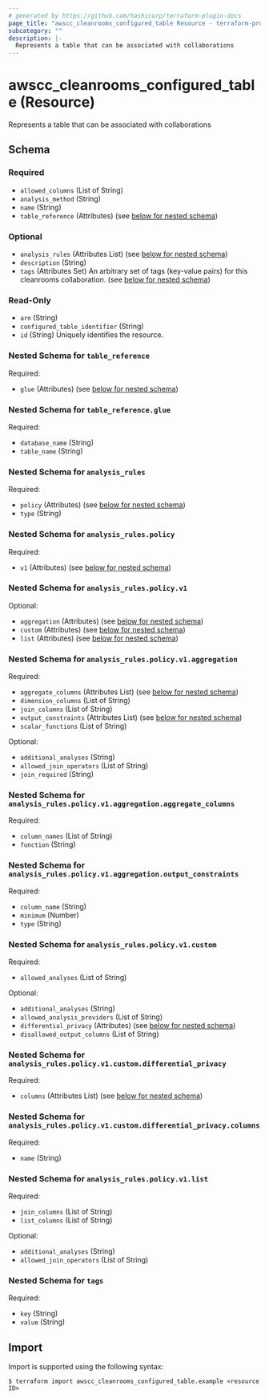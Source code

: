 ```yaml
---
# generated by https://github.com/hashicorp/terraform-plugin-docs
page_title: "awscc_cleanrooms_configured_table Resource - terraform-provider-awscc"
subcategory: ""
description: |-
  Represents a table that can be associated with collaborations
---
```


# awscc_cleanrooms_configured_table (Resource)

Represents a table that can be associated with collaborations



<!-- schema generated by tfplugindocs -->
## Schema

### Required

- `allowed_columns` (List of String)
- `analysis_method` (String)
- `name` (String)
- `table_reference` (Attributes) (see [below for nested schema](#nestedatt--table_reference))

### Optional

- `analysis_rules` (Attributes List) (see [below for nested schema](#nestedatt--analysis_rules))
- `description` (String)
- `tags` (Attributes Set) An arbitrary set of tags (key-value pairs) for this cleanrooms collaboration. (see [below for nested schema](#nestedatt--tags))

### Read-Only

- `arn` (String)
- `configured_table_identifier` (String)
- `id` (String) Uniquely identifies the resource.

<a id="nestedatt--table_reference"></a>
### Nested Schema for `table_reference`

Required:

- `glue` (Attributes) (see [below for nested schema](#nestedatt--table_reference--glue))

<a id="nestedatt--table_reference--glue"></a>
### Nested Schema for `table_reference.glue`

Required:

- `database_name` (String)
- `table_name` (String)



<a id="nestedatt--analysis_rules"></a>
### Nested Schema for `analysis_rules`

Required:

- `policy` (Attributes) (see [below for nested schema](#nestedatt--analysis_rules--policy))
- `type` (String)

<a id="nestedatt--analysis_rules--policy"></a>
### Nested Schema for `analysis_rules.policy`

Required:

- `v1` (Attributes) (see [below for nested schema](#nestedatt--analysis_rules--policy--v1))

<a id="nestedatt--analysis_rules--policy--v1"></a>
### Nested Schema for `analysis_rules.policy.v1`

Optional:

- `aggregation` (Attributes) (see [below for nested schema](#nestedatt--analysis_rules--policy--v1--aggregation))
- `custom` (Attributes) (see [below for nested schema](#nestedatt--analysis_rules--policy--v1--custom))
- `list` (Attributes) (see [below for nested schema](#nestedatt--analysis_rules--policy--v1--list))

<a id="nestedatt--analysis_rules--policy--v1--aggregation"></a>
### Nested Schema for `analysis_rules.policy.v1.aggregation`

Required:

- `aggregate_columns` (Attributes List) (see [below for nested schema](#nestedatt--analysis_rules--policy--v1--aggregation--aggregate_columns))
- `dimension_columns` (List of String)
- `join_columns` (List of String)
- `output_constraints` (Attributes List) (see [below for nested schema](#nestedatt--analysis_rules--policy--v1--aggregation--output_constraints))
- `scalar_functions` (List of String)

Optional:

- `additional_analyses` (String)
- `allowed_join_operators` (List of String)
- `join_required` (String)

<a id="nestedatt--analysis_rules--policy--v1--aggregation--aggregate_columns"></a>
### Nested Schema for `analysis_rules.policy.v1.aggregation.aggregate_columns`

Required:

- `column_names` (List of String)
- `function` (String)


<a id="nestedatt--analysis_rules--policy--v1--aggregation--output_constraints"></a>
### Nested Schema for `analysis_rules.policy.v1.aggregation.output_constraints`

Required:

- `column_name` (String)
- `minimum` (Number)
- `type` (String)



<a id="nestedatt--analysis_rules--policy--v1--custom"></a>
### Nested Schema for `analysis_rules.policy.v1.custom`

Required:

- `allowed_analyses` (List of String)

Optional:

- `additional_analyses` (String)
- `allowed_analysis_providers` (List of String)
- `differential_privacy` (Attributes) (see [below for nested schema](#nestedatt--analysis_rules--policy--v1--custom--differential_privacy))
- `disallowed_output_columns` (List of String)

<a id="nestedatt--analysis_rules--policy--v1--custom--differential_privacy"></a>
### Nested Schema for `analysis_rules.policy.v1.custom.differential_privacy`

Required:

- `columns` (Attributes List) (see [below for nested schema](#nestedatt--analysis_rules--policy--v1--custom--differential_privacy--columns))

<a id="nestedatt--analysis_rules--policy--v1--custom--differential_privacy--columns"></a>
### Nested Schema for `analysis_rules.policy.v1.custom.differential_privacy.columns`

Required:

- `name` (String)




<a id="nestedatt--analysis_rules--policy--v1--list"></a>
### Nested Schema for `analysis_rules.policy.v1.list`

Required:

- `join_columns` (List of String)
- `list_columns` (List of String)

Optional:

- `additional_analyses` (String)
- `allowed_join_operators` (List of String)





<a id="nestedatt--tags"></a>
### Nested Schema for `tags`

Required:

- `key` (String)
- `value` (String)

## Import

Import is supported using the following syntax:

```shell
$ terraform import awscc_cleanrooms_configured_table.example <resource ID>
```
